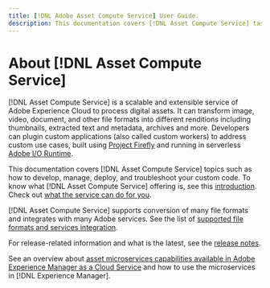 ```yaml
---
title: [!DNL Adobe Asset Compute Service] User Guide.
description: This documentation covers [!DNL Asset Compute Service] tasks such as introduction, how to develops, manage, deploy, and troubleshoot your custom code.
---
```


# About [!DNL Asset Compute Service]

[!DNL Asset Compute Service] is a scalable and extensible service of Adobe Experience Cloud to process digital assets. It can transform image, video, document, and other file formats into different renditions including thumbnails, extracted text and metadata, archives and more. Developers can plugin custom applications (also called custom workers) to address custom use cases, built using [Project Firefly](https://www.adobe.io/apis/experienceplatform/project-firefly/docs.html) and running in serverless [Adobe I/O Runtime](https://www.adobe.io/apis/experienceplatform/runtime.html).

This documentation covers [!DNL Asset Compute Service] topics such as how to develop, manage, deploy, and troubleshoot your custom code. To know what [!DNL Asset Compute Service] offering is, see this [introduction](introduction.md). Check out [what the service can do for you](introduction.md#possible-use-cases-benefits).

[!DNL Asset Compute Service] supports conversion of many file formats and integrates with many Adobe services. See the list of [supported file formats and services integration](https://docs.adobe.com/content/help/en/experience-manager-cloud-service/assets/file-format-support.html).

For release-related information and what is the latest, see the [release notes](/help/release-notes.md).

See an overview about [asset microservices capabilities available in Adobe Experience Manager as a Cloud Service](https://docs.adobe.com/content/help/en/experience-manager-cloud-service/assets/asset-microservices-overview.html) and how to use the microservices in [!DNL Experience Manager].

<!--
Possible to record the below info here in this landing page to centralize the miscellaneous info about Asset Compute Service?
 List of dependencies and requirements SDK, CLI, Devtools, etc.? Or may be a link to the prerequisites.
 Introduction video when Tech Marketing team shares one.
-->
